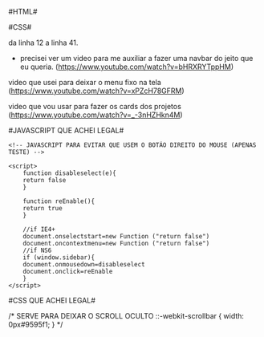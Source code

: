 #HTML#


#CSS#

da linha 12 a linha 41.
- precisei ver um video para me auxiliar a fazer uma navbar do jeito que eu queria. (https://www.youtube.com/watch?v=bHRXRYTppHM)

video que usei para deixar o menu fixo na tela (https://www.youtube.com/watch?v=xPZcH78GFRM)

video que vou usar para fazer os cards dos projetos (https://www.youtube.com/watch?v=_-3nHZHkn4M)



#JAVASCRIPT QUE ACHEI LEGAL#

    <!-- JAVASCRIPT PARA EVITAR QUE USEM O BOTÃO DIREITO DO MOUSE (APENAS TESTE) -->

    <script>   
        function disableselect(e){   
        return false   
        }   

        function reEnable(){   
        return true   
        }   

        //if IE4+   
        document.onselectstart=new Function ("return false")   
        document.oncontextmenu=new Function ("return false")   
        //if NS6   
        if (window.sidebar){   
        document.onmousedown=disableselect   
        document.onclick=reEnable   
        }   
    </script>

#CSS QUE ACHEI LEGAL#

/* SERVE PARA DEIXAR O SCROLL OCULTO
::-webkit-scrollbar {
    width: 0px#9595f1;
} */